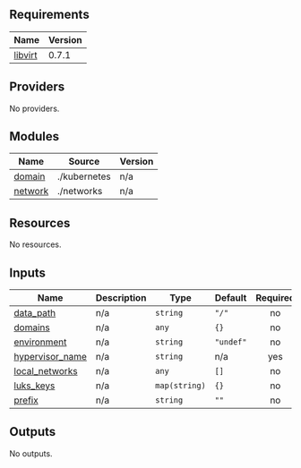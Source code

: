 ## Requirements

| Name                                                                | Version |
|---------------------------------------------------------------------|---------|
| <a name="requirement_libvirt"></a> [libvirt](#requirement\_libvirt) | 0.7.1   |

## Providers

No providers.

## Modules

| Name                                                      | Source       | Version |
|-----------------------------------------------------------|--------------|---------|
| <a name="module_domain"></a> [domain](#module\_domain)    | ./kubernetes | n/a     |
| <a name="module_network"></a> [network](#module\_network) | ./networks   | n/a     |

## Resources

No resources.

## Inputs

| Name                                                                              | Description | Type          | Default   | Required |
|-----------------------------------------------------------------------------------|-------------|---------------|-----------|:--------:|
| <a name="input_data_path"></a> [data\_path](#input\_data\_path)                   | n/a         | `string`      | `"/"`     |    no    |
| <a name="input_domains"></a> [domains](#input\_domains)                           | n/a         | `any`         | `{}`      |    no    |
| <a name="input_environment"></a> [environment](#input\_environment)               | n/a         | `string`      | `"undef"` |    no    |
| <a name="input_hypervisor_name"></a> [hypervisor\_name](#input\_hypervisor\_name) | n/a         | `string`      | n/a       |   yes    |
| <a name="input_local_networks"></a> [local\_networks](#input\_local\_networks)    | n/a         | `any`         | `[]`      |    no    |
| <a name="input_luks_keys"></a> [luks\_keys](#input\_luks\_keys)                   | n/a         | `map(string)` | `{}`      |    no    |
| <a name="input_prefix"></a> [prefix](#input\_prefix)                              | n/a         | `string`      | `""`      |    no    |

## Outputs

No outputs.
